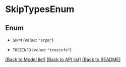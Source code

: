 # SkipTypesEnum

## Enum


* `SRPM` (value: `"srpm"`)

* `TREEINFO` (value: `"treeinfo"`)


[[Back to Model list]](../README.md#documentation-for-models) [[Back to API list]](../README.md#documentation-for-api-endpoints) [[Back to README]](../README.md)


